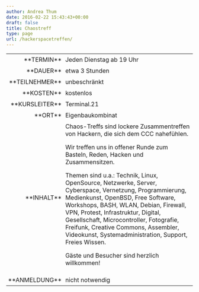 ```yaml
---
author: Andrea Thum
date: 2016-02-22 15:43:43+00:00
draft: false
title: Chaostreff
type: page
url: /hackerspacetreffen/
---
```


<table >
<tbody >
<tr >

<td style="padding: 5px; width: 20%; text-align: right;" >**TERMIN**
</td>

<td style="padding: 5px; text-align: left;" >Jeden Dienstag ab 19 Uhr
</td>
</tr>
<tr >

<td style="padding: 5px; width: 20%; text-align: right;" >**DAUER**
</td>

<td style="padding: 5px; text-align: left;" >etwa 3 Stunden
</td>
</tr>
<tr >

<td style="padding: 5px; width: 20%; text-align: right;" >**TEILNEHMER**
</td>

<td style="padding: 5px; text-align: left;" >unbeschränkt
</td>
</tr>
<tr >

<td style="padding: 5px; width: 20%; text-align: right;" >**KOSTEN**
</td>

<td style="padding: 5px; text-align: left;" >kostenlos
</td>
</tr>
<tr >

<td style="padding: 5px; width: 20%; text-align: right;" >**KURSLEITER**
</td>

<td style="padding: 5px; text-align: left;" >Terminal.21
</td>
</tr>
<tr >

<td style="padding: 5px; width: 20%; text-align: right;" >**ORT**
</td>

<td style="padding: 5px; text-align: left;" >Eigenbaukombinat
</td>
</tr>
<tr >

<td style="padding: 5px; width: 20%; text-align: right;" >**INHALT**
</td>

<td style="padding: 5px; text-align: left;" >Chaos-Treffs sind lockere Zusammentreffen von Hackern, die sich dem CCC nahefühlen.

Wir treffen uns in offener Runde zum Basteln, Reden, Hacken und Zusammensitzen.

Themen sind u.a.:
Technik, Linux, OpenSource, Netzwerke, Server, Cyberspace, Vernetzung, Programmierung, Medienkunst, OpenBSD, Free Software, Workshops, BASH, WLAN, Debian, Firewall, VPN, Protest, Infrastruktur, Digital, Gesellschaft, Microcontroller, Fotografie, Freifunk, Creative Commons, Assembler, Videokunst, Systemadministration, Support, Freies Wissen.

Gäste und Besucher sind herzlich willkommen!
</td>
</tr>
<tr >

<td style="padding: 5px; width: 20%; text-align: right;" >**ANMELDUNG**
</td>

<td style="padding: 5px; text-align: left;" >nicht notwendig
</td>
</tr>
</tbody>
</table>
